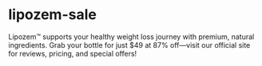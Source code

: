 # lipozem-sale
Lipozem™ supports your healthy weight loss journey with premium, natural ingredients. Grab your bottle for just $49 at 87% off—visit our official site for reviews, pricing, and special offers!
